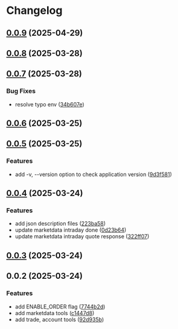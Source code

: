 # Changelog

## [0.0.9](https://github.com/kevinypfan/fugle-mcp-server/compare/v0.0.8...v0.0.9) (2025-04-29)

## [0.0.8](https://github.com/kevinypfan/fugle-mcp-server/compare/v0.0.7...v0.0.8) (2025-03-28)

## [0.0.7](https://github.com/kevinypfan/fugle-mcp-server/compare/v0.0.6...v0.0.7) (2025-03-28)


### Bug Fixes

* resolve typo env ([34b607e](https://github.com/kevinypfan/fugle-mcp-server/commit/34b607e19eb841b6532f338fde2063c1bae96bb1))

## [0.0.6](https://github.com/kevinypfan/fugle-mcp-server/compare/v0.0.5...v0.0.6) (2025-03-25)

## [0.0.5](https://github.com/kevinypfan/fugle-mcp-server/compare/v0.0.4...v0.0.5) (2025-03-25)


### Features

* add -v, --version option to check application version ([9d3f581](https://github.com/kevinypfan/fugle-mcp-server/commit/9d3f58199d845c819d801b1e99b48fddaf5764c3))

## [0.0.4](https://github.com/kevinypfan/fugle-mcp-server/compare/v0.0.3...v0.0.4) (2025-03-24)


### Features

* add json description files ([223ba58](https://github.com/kevinypfan/fugle-mcp-server/commit/223ba58699d6ff26ba0ba6c77b204e2f8323a916))
* update marketdata intraday done ([0d23b64](https://github.com/kevinypfan/fugle-mcp-server/commit/0d23b64a3062c37d79d88d9b43303a7c2e007510))
* update marketdata intraday quote response ([322ff07](https://github.com/kevinypfan/fugle-mcp-server/commit/322ff0723f9c386588024efb1b8cb18a72443711))

## [0.0.3](https://github.com/kevinypfan/fugle-mcp-server/compare/v0.0.2...v0.0.3) (2025-03-24)

## 0.0.2 (2025-03-24)


### Features

* add ENABLE_ORDER flag ([7744b2d](https://github.com/kevinypfan/fugle-mcp-server/commit/7744b2d8e526cc79fbb83e32efb448ea9072e1cc))
* add marketdata tools ([c1447d8](https://github.com/kevinypfan/fugle-mcp-server/commit/c1447d8a31b68deebbd16b9bfbada15815ed5943))
* add trade, account tools ([92d935b](https://github.com/kevinypfan/fugle-mcp-server/commit/92d935b3279230547d92a4f513915a9846b5e28c))
